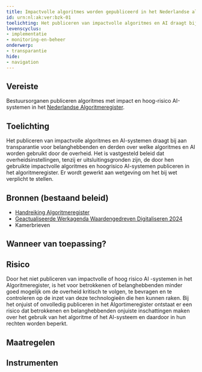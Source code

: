 ```yaml
---
title: Impactvolle algoritmes worden gepubliceerd in het Nederlandse algoritmeregister
id: urn:nl:ak:ver:bzk-01
toelichting: Het publiceren van impactvolle algoritmes en AI draagt bij aan transparantie voor belanghebbenden en derden over welke algoritmes en AI worden gebruikt door de overheid. Het is vastgesteld beleid dat overheidsinstellingen, tenzij er uitsluitingsgronden zijn, de door hen gebruikte impactvolle algoritmes en hoogrisico AI-systemen publiceren in het algoritmeregister. Er wordt gewerkt aan wetgeving om het bij wet verplicht te stellen. 
levenscyclus: 
- implementatie
- monitoring-en-beheer
onderwerp: 
- transparantie
hide:
- navigation
---
```


<!-- tags -->
## Vereiste

Bestuursorganen publiceren algoritmes met impact en hoog-risico AI-systemen in het [Nederlandse Algoritmeregister](https://algoritmes.overheid.nl/nl).

## Toelichting 

Het publiceren van impactvolle algoritmes en AI-systemen draagt bij aan transparantie voor belanghebbenden en derden over welke algoritmes en AI worden gebruikt door de overheid.
Het is vastgesteld beleid dat overheidsinstellingen, tenzij er uitsluitingsgronden zijn, de door hen gebruikte impactvolle algoritmes en hoogrisico AI-systemen publiceren in het algoritmeregister.
Er wordt gewerkt aan wetgeving om het bij wet verplicht te stellen.


## Bronnen (bestaand beleid)
- [Handreiking Algoritmeregister](https://www.digitaleoverheid.nl/wp-content/uploads/sites/8/2023/12/Handreiking-Algoritmeregister-versie-1.0.pdf)
- [Geactualiseerde Werkagenda Waardengedreven Digitaliseren 2024](https://open.overheid.nl/documenten/8fb16ed3-0946-49d5-bf1a-96724f1762d6/file)
- Kamerbrieven

## Wanneer van toepassing? 

## Risico 

Door het niet publiceren van impactvolle of hoog risico AI -systemen in het Algoritmeregister, is het voor betrokkenen of belanghebbenden minder goed mogelijk om de overheid kritisch te volgen, te bevragen en te controleren op de inzet van deze technologieën die hen kunnen raken. 
Bij het onjuist of onvolledig publiceren in het Algortimeregister ontstaat er een risico dat betrokkenen en belanghebbenden onjuiste inschattingen maken over het gebruik van het algoritme of het AI-systeem en daardoor in hun rechten worden beperkt.

## Maatregelen 

<!-- list_maatregelen vereiste/bzk-01-algoritmeregister no-search no-onderwerp no-rol no-levenscyclus -->

## Instrumenten

<!-- list_instrumenten vereiste/bzk-01-algoritmeregister no-search no-onderwerp no-rol no-levenscyclus -->
